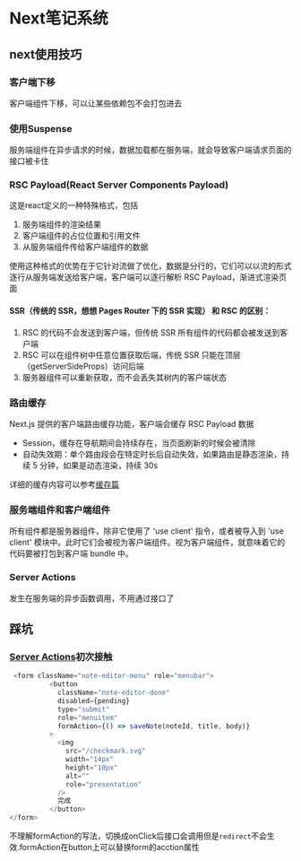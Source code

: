 # Next笔记系统
## next使用技巧
### 客户端下移
客户端组件下移，可以让某些依赖包不会打包进去

### 使用Suspense
服务端组件在异步请求的时候，数据加载都在服务端，就会导致客户端请求页面的接口被卡住

### RSC Payload(React Server Components Payload)
这是react定义的一种特殊格式，包括
1. 服务端组件的渲染结果
2. 客户端组件的占位位置和引用文件
3. 从服务端组件传给客户端组件的数据

使用这种格式的优势在于它针对流做了优化，数据是分行的，它们可以以流的形式逐行从服务端发送给客户端，客户端可以逐行解析 RSC Payload，渐进式渲染页面

#### SSR（传统的 SSR，想想 Pages Router 下的 SSR 实现） 和 RSC 的区别：

1. RSC 的代码不会发送到客户端，但传统 SSR 所有组件的代码都会被发送到客户端
2. RSC 可以在组件树中任意位置获取后端，传统 SSR 只能在顶层（getServerSideProps）访问后端
3. 服务器组件可以重新获取，而不会丢失其树内的客户端状态

### 路由缓存
Next.js 提供的客户端路由缓存功能，客户端会缓存 RSC Payload 数据
- Session，缓存在导航期间会持续存在，当页面刷新的时候会被清除
- 自动失效期：单个路由段会在特定时长后自动失效，如果路由是静态渲染，持续 5 分钟，如果是动态渲染，持续 30s

详细的缓存内容可以参考[缓存篇](https://juejin.cn/book/7307859898316881957/section/7309077169735958565#heading-20)

### 服务端组件和客户端组件
所有组件都是服务器组件，除非它使用了 'use client' 指令，或者被导入到 'use client' 模块中。此时它们会被视为客户端组件。视为客户端组件，就意味着它的代码要被打包到客户端 bundle 中。

### Server Actions
发生在服务端的异步函数调用，不用通过接口了
## 踩坑
### [Server Actions](https://nextjs.org/docs/app/building-your-application/data-fetching/server-actions-and-mutations)初次接触
```js
 <form className="note-editor-menu" role="menubar">
          <button
            className="note-editor-done"
            disabled={pending}
            type="submit"
            role="menuitem"
            formAction={() => saveNote(noteId, title, body)}
          >
            <img
              src="/checkmark.svg"
              width="14px"
              height="10px"
              alt=""
              role="presentation"
            />
            完成
          </button>
</form>
```
不理解formAction的写法，切换成onClick后接口会调用但是`redirect`不会生效.formAction在button上可以替换form的acction属性